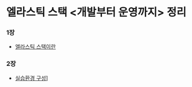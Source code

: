 # 엘라스틱 스택 <개발부터 운영까지> 정리

### 1장
- [엘라스틱 스택이란](1장/엘라스틱%20스택이란.md)

### 2장
- [실습환경 구성](2장/실습환경%20구성.md)]
